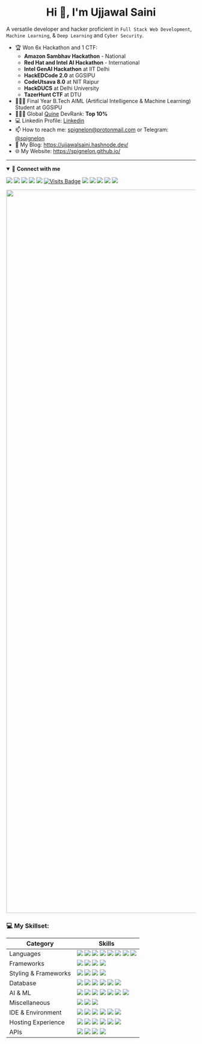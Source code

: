 <h1 align="center">Hi 👋, I'm Ujjawal Saini</h1>

A versatile developer and hacker proficient in `Full Stack Web Development`, `Machine Learning`, & `Deep Learning` and `Cyber Security`.

- 🏆 Won 6x Hackathon and 1 CTF:
  - **Amazon Sambhav Hackathon** - National
  - **Red Hat and Intel AI Hackathon** - International
  - **Intel GenAI Hackathon** at IIT Delhi
  - **HackEDCode 2.0** at GGSIPU
  - **CodeUtsava 8.0** at NIT Raipur
  - **HackDUCS** at Delhi University
  - **TazerHunt CTF** at DTU
- 👨🏽‍💻 Final Year B.Tech AIML (Artificial Intelligence & Machine Learning) Student at GGSIPU
- 👨🏽‍💻 Global [Quine](https://quira.sh/user/spignelon) DevRank: **Top 10%**
- 💻 Linkedin Profile: [Linkedin](https://www.linkedin.com/in/spignelon)
- 📫 How to reach me: spignelon@protonmail.com or Telegram: [@spignelon](https://t.me/spignelon)
- 📜 My Blog: https://ujjawalsaini.hashnode.dev/
- 🌐 My Website: https://spignelon.github.io/

---
<details open>
<summary>🤝 <b>Connect with me</b></summary>

<p align = "center">

[<img src="https://img.shields.io/badge/linkedin-%230077b5.svg?&style=for-the-badge&logo=linkedin&logoColor=white" />](https://www.linkedin.com/in/spignelon)
[<img src="https://img.shields.io/badge/X-%23000000.svg?&style=for-the-badge&logo=X&logoColor=white" />](https://twitter.com/spignelon) 
[<img src="https://img.shields.io/badge/Hashnode-2962FF.svg?&style=for-the-badge&logo=hashnode&logoColor=white" />](https://ujjawalsaini.hashnode.dev/)
[<img src="https://img.shields.io/badge/Mastodon-6364FF.svg?&style=for-the-badge&logo=mastodon&logoColor=white" />](https://fosstodon.org/@spignelon)
[<img src="https://img.shields.io/badge/Telegram-2CA5E0.svg?&style=for-the-badge&logo=telegram&logoColor=white" />](https://t.me/spignelon)
[![Visits Badge](https://komarev.com/ghpvc/?username=spignelon&style=for-the-badge)](https://github.com/spignelon)
[<img src="https://img.shields.io/badge/quine-Global%20DevRank%20Top%2010%25-%239fff45.svg?&style=for-the-badge&logo=quine.sh&logoColor=white" />](https://quine.sh/user/spignelon)
[<img src="https://img.shields.io/badge/LeetCode-000000.svg?&style=for-the-badge&logo=leetcode&logoColor=#d16c06" />](https://leetcode.com/u/spignelon/)
[<img src="https://img.shields.io/badge/kaggle-%231DA1F2.svg?&style=for-the-badge&logo=kaggle&logoColor=black" />](https://www.kaggle.com/spignelon)
[<img src="https://img.shields.io/badge/Hugging%20Face-FFD21E.svg?&style=for-the-badge&logo=huggingface&logoColor=000" />](https://huggingface.co/spignelon)
[<img src="https://img.shields.io/badge/Matrix-000.svg?&style=for-the-badge&logo=matrix&logoColor=fff" />](https://matrix.to/#/@spignelon:matrix.org)

</p>

</details>
  
<img src="https://www.animatedimages.org/data/media/562/animated-line-image-0184.gif" width="1920" />

<h3 align="left">💻 My Skillset:</h3>

| Category        | Skills        |
|-----------------|---------------|
| Languages       | <img src="https://img.shields.io/badge/Python-323330?style=for-the-badge&logo=python"/> <img src="https://img.shields.io/badge/C%2B%2B-00599C?style=for-the-badge&logo=c%2B%2B&logoColor=white"/> <img src="https://img.shields.io/badge/C-00599C?style=for-the-badge&logo=c&logoColor=white"/> <img src="https://img.shields.io/badge/Java-323330?style=for-the-badge&logo=openjdk&logoColor=F7DF1E"/> <img src="https://img.shields.io/badge/JavaScript-323330?style=for-the-badge&logo=javascript&logoColor=F7DF1E"/> <img src="https://img.shields.io/badge/Go-%2300ADD8?style=for-the-badge&logo=go&logoColor=F7DF1E"/> <img src="https://img.shields.io/badge/Bash-4EAA25?style=for-the-badge&logo=gnubash&logoColor=fff"/> <img src="https://img.shields.io/badge/R-%23276DC3?style=for-the-badge&logo=r&logoColor=white"/> |
| Frameworks| <img src="https://img.shields.io/badge/Django-%23092E20?style=for-the-badge&logo=django&logoColor=white"/> <img src="https://img.shields.io/badge/Django--Restful-0769AD?style=for-the-badge&logo=django-restful&logoColor=white"/> <img src="https://img.shields.io/badge/Flask-0769AD?style=for-the-badge&logo=flask&logoColor=white"/> <img src="https://img.shields.io/badge/Celery-0769AD?style=for-the-badge&logo=celery&logoColor=white"/> |
| Styling & Frameworks | <img src="https://img.shields.io/badge/CSS3-1572B6?style=for-the-badge&logo=css3&logoColor=white" /> <img src="https://img.shields.io/badge/Tailwind_CSS-38B2AC?style=for-the-badge&logo=tailwind-css&logoColor=white"/> <img src="https://img.shields.io/badge/Bootstrap-563D7C?style=for-the-badge&logo=bootstrap&logoColor=white" /> <img src="https://img.shields.io/badge/shadcn%2Fui-000?style=for-the-badge&logo=shadcnui&logoColor=fff" /> |
| Database | <img src="https://img.shields.io/badge/MongoDB-4EA94B?style=for-the-badge&logo=mongodb&logoColor=white"/> <img src="https://img.shields.io/badge/PostgreSQL-E10098?style=for-the-badge&logo=postgresql&logoColor=white" /> <img src="https://img.shields.io/badge/SQLite-%2307405e?style=for-the-badge&logo=sqlite&logoColor=white" /> <img src="https://img.shields.io/badge/MySQL-4479A1?style=for-the-badge&logo=mysql&logoColor=white"/> <img src="https://img.shields.io/badge/Redis-%23DD0031?style=for-the-badge&logo=redis&logoColor=white"/> <img src="https://img.shields.io/badge/MariaDB-003545?style=for-the-badge&logo=mariadb&logoColor=white"/> |
| AI & ML | <img src="https://img.shields.io/badge/Pandas-000000?style=for-the-badge&logo=pandas&logoColor=white"/> <img src="https://img.shields.io/badge/Numpy-000000?style=for-the-badge&logo=numpy&logoColor=white"/> <img src="https://img.shields.io/badge/Tensorflow-000000?style=for-the-badge&logo=tensorflow&logoColor=white"/> <img src="https://img.shields.io/badge/Sciket--Learn-000000?style=for-the-badge&logo=sklearn&logoColor=white"/> <img src="https://img.shields.io/badge/PyTorch-000000?style=for-the-badge&logo=pytorch&logoColor=white"/> <img src="https://img.shields.io/badge/OpenCV-000000?style=for-the-badge&logo=opencv&logoColor=white"/> <img src="https://img.shields.io/badge/Seaborn-000000?style=for-the-badge&logo=seaborn&logoColor=white"/>  | 
| Miscellaneous | <img src="https://img.shields.io/badge/GitHub-000000?style=for-the-badge&logo=github&logoColor=white"/> <img src="https://img.shields.io/badge/GIT-E44C30?style=for-the-badge&logo=git&logoColor=white"/> <img src="https://img.shields.io/badge/Linux-ffcc33?style=for-the-badge&logo=linux&logoColor=black"/> |
| IDE & Environment | <img src="https://img.shields.io/badge/VSCode-0078D4?style=for-the-badge&logo=visual%20studio%20code&logoColor=white" /> <img src="https://img.shields.io/badge/Vim-%2311AB00?style=for-the-badge&logo=vim&logoColor=white" /> <img src="https://img.shields.io/badge/JupyterNotebook-0078D4?style=for-the-badge&logo=jupyter&logoColor=white" /> <img src="https://img.shields.io/badge/replit-F26207?style=for-the-badge&logo=replit&logoColor=white" /> <img src="https://img.shields.io/badge/PyCharm-000?style=for-the-badge&logo=pycharm&logoColor=fff" /> <img src="https://img.shields.io/badge/Neovim-57A143?style=for-the-badge&logo=neovim&logoColor=fff" /> | 
| Hosting Experience        | <img src="https://img.shields.io/badge/Vercel-000000?style=for-the-badge&logo=vercel&logoColor=white"/> <img src="https://img.shields.io/badge/Netlify-00C7B7?style=for-the-badge&logo=netlify&logoColor=white"/> <img src="https://img.shields.io/badge/Render-46E3B7?style=for-the-badge&logo=render&logoColor=white"/> <img src="https://img.shields.io/badge/AWS-%23FF9900?style=for-the-badge&logo=amazon-web-services&logoColor=white"/> <img src="https://img.shields.io/badge/Digital--Ocean-131415?style=for-the-badge&logo=digitalocean&logoColor=white"/> <img src="https://img.shields.io/badge/Intel%20Cloud-00C7FD?style=for-the-badge&logo=intel&logoColor=white"/> |
| APIs | <img src="https://img.shields.io/badge/OpenAI-3333FF?style=for-the-badge&logo=OpenAI&logoColor=white" /> <img src="https://img.shields.io/badge/Postman-FF6C37?style=for-the-badge&logo=Postman&logoColor=white" />  <img src="https://img.shields.io/badge/Twilio-F22F46?style=for-the-badge&logo=Twilio&logoColor=white" /> <img src="https://img.shields.io/badge/Unsplash-000000?style=for-the-badge&logo=Unsplash&logoColor=white" />|
